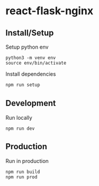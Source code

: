 # react-flask-nginx

## Install/Setup

Setup python env
```
python3 -m venv env
source env/bin/activate
```

Install dependencies
```bash
npm run setup
```

## Development

Run locally 
```
npm run dev
```

## Production

Run in production
```
npm run build
npm run prod
```